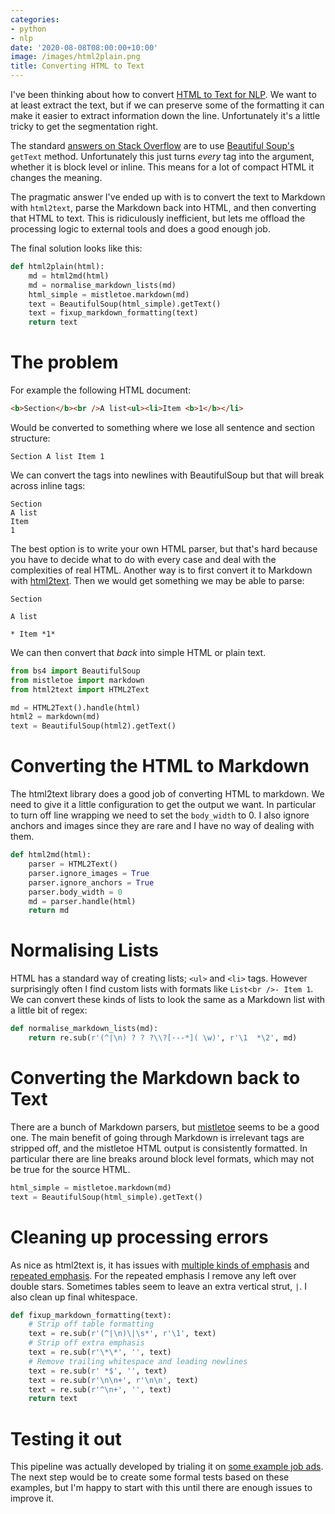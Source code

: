 ```yaml
---
categories:
- python
- nlp
date: '2020-08-08T08:00:00+10:00'
image: /images/html2plain.png
title: Converting HTML to Text
---
```


I've been thinking about how to convert [HTML to Text for NLP](/html-nlp).
We want to at least extract the text, but if we can preserve some of the formatting it can make it easier to extract information down the line.
Unfortunately it's a little tricky to get the segmentation right.

The standard [answers on Stack Overflow](https://stackoverflow.com/questions/14694482/converting-html-to-text-with-python) are to use [Beautiful Soup's](https://www.crummy.com/software/BeautifulSoup/bs4/doc/) `getText` method.
Unfortunately this just turns *every* tag into the argument, whether it is block level or inline.
This means for a lot of compact HTML it changes the meaning.

The pragmatic answer I've ended up with is to convert the text to Markdown with `html2text`, parse the Markdown back into HTML, and then converting that HTML to text.
This is ridiculously inefficient, but lets me offload the processing logic to external tools and does a good enough job.

The final solution looks like this:

```python
def html2plain(html):
    md = html2md(html)
    md = normalise_markdown_lists(md)
    html_simple = mistletoe.markdown(md)
    text = BeautifulSoup(html_simple).getText()
    text = fixup_markdown_formatting(text)
    return text
```

# The problem

For example the following HTML document:

```html
<b>Section</b><br />A list<ul><li>Item <b>1</b></li>
```

Would be converted to something where we lose all sentence and section structure:

```
Section A list Item 1
```

We can convert the tags into newlines with BeautifulSoup but that will break across inline tags:

```
Section
A list
Item
1
```

The best option is to write your own HTML parser, but that's hard because you have to decide what to do with every case and deal with the complexities of real HTML.
Another way is to first convert it to Markdown with [html2text](https://github.com/Alir3z4/html2text).
Then we would get something we may be able to parse:

```
Section

A list

* Item *1*
```

We can then convert that *back* into simple HTML or plain text.

```python
from bs4 import BeautifulSoup
from mistletoe import markdown
from html2text import HTML2Text

md = HTML2Text().handle(html)
html2 = markdown(md)
text = BeautifulSoup(html2).getText()
```

# Converting the HTML to Markdown

The html2text library does a good job of converting HTML to markdown.
We need to give it a little configuration to get the output we want.
In particular to turn off line wrapping we need to set the `body_width` to 0.
I also ignore anchors and images since they are rare and I have no way of dealing with them.


```python
def html2md(html):
    parser = HTML2Text()
    parser.ignore_images = True
    parser.ignore_anchors = True
    parser.body_width = 0
    md = parser.handle(html)
    return md
```

# Normalising Lists

HTML has a standard way of creating lists; `<ul>` and `<li>` tags.
However surprisingly often I find custom lists with formats like `List<br />- Item 1`.
We can convert these kinds of lists to look the same as a Markdown list with a little bit of regex:

```python
def normalise_markdown_lists(md):
    return re.sub(r'(^|\n) ? ? ?\\?[·--*]( \w)', r'\1  *\2', md)
```

# Converting the Markdown back to Text

There are a bunch of Markdown parsers, but [mistletoe](https://github.com/miyuchina/mistletoe) seems to be a good one.
The main benefit of going through Markdown is irrelevant tags are stripped off, and the mistletoe HTML output is consistently formatted.
In particular there are line breaks around block level formats, which may not be true for the source HTML.

```python
html_simple = mistletoe.markdown(md)
text = BeautifulSoup(html_simple).getText()
```

# Cleaning up processing errors

As nice as html2text is, it has issues with [multiple kinds of emphasis](/html2text_bi) and [repeated emphasis](/html2text-doubleemph).
For the repeated emphasis I remove any left over double stars.
Sometimes tables seem to leave an extra vertical strut, `|`.
I also clean up final whitespace.

```python
def fixup_markdown_formatting(text):
    # Strip off table formatting
    text = re.sub(r'(^|\n)\|\s*', r'\1', text)
    # Strip off extra emphasis
    text = re.sub(r'\*\*', '', text)
    # Remove trailing whitespace and leading newlines
    text = re.sub(r' *$', '', text)
    text = re.sub(r'\n\n+', r'\n\n', text)
    text = re.sub(r'^\n+', '', text)
    return text
```

# Testing it out

This pipeline was actually developed by trialing it on [some example job ads](https://github.com/EdwardJRoss/job-advert-analysis/blob/cc_pipeline/notebooks/Converting%20HTML%20to%20Text.ipynb).
The next step would be to create some formal tests based on these examples, but I'm happy to start with this until there are enough issues to improve it.